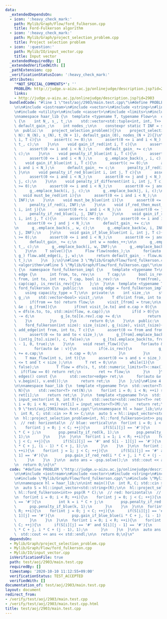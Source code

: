 ```yaml
---
data:
  _extendedDependsOn:
  - icon: ':heavy_check_mark:'
    path: Mylib/Graph/Flow/ford_fulkerson.cpp
    title: Ford-Fulkerson algorithm
  - icon: ':heavy_check_mark:'
    path: Mylib/Graph/project_selection_problem.cpp
    title: Project selection problem
  - icon: ':question:'
    path: Mylib/IO/input_vector.cpp
    title: Input vector
  _extendedRequiredBy: []
  _extendedVerifiedWith: []
  _pathExtension: cpp
  _verificationStatusIcon: ':heavy_check_mark:'
  attributes:
    '*NOT_SPECIAL_COMMENTS*': ''
    PROBLEM: http://judge.u-aizu.ac.jp/onlinejudge/description.jsp?id=2903
    links:
    - http://judge.u-aizu.ac.jp/onlinejudge/description.jsp?id=2903
  bundledCode: "#line 1 \"test/aoj/2903/main.test.cpp\"\n#define PROBLEM \"http://judge.u-aizu.ac.jp/onlinejudge/description.jsp?id=2903\"\
    \n\n#include <iostream>\n#include <vector>\n#include <string>\n#line 3 \"Mylib/Graph/project_selection_problem.cpp\"\
    \n#include <utility>\n#include <cassert>\n#include <limits>\n#include <tuple>\n\
    \nnamespace haar_lib {\n  template <typename T, typename Flow>\n  class project_selection_problem\
    \ {\n    int N_, s_, t_;\n    std::vector<std::tuple<int, int, T>> g_;\n    T\
    \ default_gain_;\n    int nodes_;\n\n    constexpr static T INF = std::numeric_limits<T>::max();\n\
    \n  public:\n    project_selection_problem(){}\n    project_selection_problem(int\
    \ N): N_(N), s_(N), t_(N + 1), default_gain_(0), nodes_(N + 2){}\n\n    void penalty_if_red(int\
    \ i, T c){\n      assert(c >= 0);\n      assert(0 <= i and i < N_);\n      g_.emplace_back(i,\
    \ t_, c);\n    }\n\n    void gain_if_red(int i, T c){\n      assert(c >= 0);\n\
    \      assert(0 <= i and i < N_);\n      default_gain_ += c;\n      penalty_if_blue(i,\
    \ c);\n    }\n\n    void penalty_if_blue(int i, T c){\n      assert(c >= 0);\n\
    \      assert(0 <= i and i < N_);\n      g_.emplace_back(s_, i, c);\n    }\n\n\
    \    void gain_if_blue(int i, T c){\n      assert(c >= 0);\n      assert(0 <=\
    \ i and i < N_);\n      default_gain_ += c;\n      penalty_if_red(i, c);\n   \
    \ }\n\n    void penalty_if_red_blue(int i, int j, T c){\n      assert(c >= 0);\n\
    \      assert(0 <= i and i < N_);\n      assert(0 <= j and j < N_);\n      g_.emplace_back(i,\
    \ j, c);\n    }\n\n    void penalty_if_different(int i, int j, T c){\n      assert(c\
    \ >= 0);\n      assert(0 <= i and i < N_);\n      assert(0 <= j and j < N_);\n\
    \      g_.emplace_back(i, j, c);\n      g_.emplace_back(j, i, c);\n    }\n\n \
    \   void must_be_red(int i){\n      assert(0 <= i and i < N_);\n      penalty_if_blue(i,\
    \ INF);\n    }\n\n    void must_be_blue(int i){\n      assert(0 <= i and i < N_);\n\
    \      penalty_if_red(i, INF);\n    }\n\n    void if_red_then_must_be_red(int\
    \ i, int j){\n      assert(0 <= i and i < N_);\n      assert(0 <= j and j < N_);\n\
    \      penalty_if_red_blue(i, j, INF);\n    }\n\n    void gain_if_red_red(int\
    \ i, int j, T c){\n      assert(c >= 0);\n      assert(0 <= i and i < N_);\n \
    \     assert(0 <= j and j < N_);\n      default_gain_ += c;\n      int w = nodes_++;\n\
    \n      g_.emplace_back(s_, w, c);\n      g_.emplace_back(w, i, INF);\n      g_.emplace_back(w,\
    \ j, INF);\n    }\n\n    void gain_if_blue_blue(int i, int j, T c){\n      assert(c\
    \ >= 0);\n      assert(0 <= i and i < N_);\n      assert(0 <= j and j < N_);\n\
    \      default_gain_ += c;\n      int w = nodes_++;\n\n      g_.emplace_back(w,\
    \ t_, c);\n      g_.emplace_back(i, w, INF);\n      g_.emplace_back(j, w, INF);\n\
    \    }\n\n    T solve(){\n      Flow flow(nodes_);\n      for(auto [i, j, w] :\
    \ g_) flow.add_edge(i, j, w);\n      return default_gain_ - flow.max_flow(s_,\
    \ t_);\n    }\n  };\n}\n#line 3 \"Mylib/Graph/Flow/ford_fulkerson.cpp\"\n#include\
    \ <algorithm>\n#line 5 \"Mylib/Graph/Flow/ford_fulkerson.cpp\"\n\nnamespace haar_lib\
    \ {\n  namespace ford_fulkerson_impl {\n    template <typename T>\n    struct\
    \ edge {\n      int from, to, rev;\n      T cap;\n      bool is_rev;\n      edge(int\
    \ from, int to, int rev, T cap, bool is_rev):\n        from(from), to(to), rev(rev),\
    \ cap(cap), is_rev(is_rev){}\n    };\n  }\n\n  template <typename T>\n  class\
    \ ford_fulkerson {\n  public:\n    using edge = ford_fulkerson_impl::edge<T>;\n\
    \    using capacity_type = T;\n\n  private:\n    int size_;\n    std::vector<std::vector<edge>>\
    \ g_;\n    std::vector<bool> visit_;\n\n    T dfs(int from, int to, T flow){\n\
    \      if(from == to) return flow;\n      visit_[from] = true;\n\n      for(auto\
    \ &e : g_[from]){\n        if(not visit_[e.to] and e.cap > 0){\n          T d\
    \ = dfs(e.to, to, std::min(flow, e.cap));\n          if(d > 0){\n            e.cap\
    \ -= d;\n            g_[e.to][e.rev].cap += d;\n            return d;\n      \
    \    }\n        }\n      }\n      return 0;\n    }\n\n  public:\n    ford_fulkerson(){}\n\
    \    ford_fulkerson(int size): size_(size), g_(size), visit_(size){}\n\n    void\
    \ add_edge(int from, int to, T c){\n      assert(0 <= from and from < size_);\n\
    \      assert(0 <= to and to < size_);\n      g_[from].emplace_back(from, to,\
    \ (int)g_[to].size(), c, false);\n      g_[to].emplace_back(to, from, (int)g_[from].size()\
    \ - 1, 0, true);\n    }\n\n    void reset_flow(){\n      for(auto &v : g_){\n\
    \        for(auto &e : v){\n          if(e.is_rev){\n            g_[e.to][e.rev].cap\
    \ += e.cap;\n            e.cap = 0;\n          }\n        }\n      }\n    }\n\n\
    \    T max_flow(int s, int t){\n      assert(0 <= s and s < size_);\n      assert(0\
    \ <= t and t < size_);\n\n      T ret = 0;\n\n      while(1){\n        visit_.assign(size_,\
    \ false);\n        T flow = dfs(s, t, std::numeric_limits<T>::max());\n      \
    \  if(flow == 0) return ret;\n        ret += flow;\n      }\n    }\n\n    std::vector<edge>\
    \ edges() const {\n      std::vector<edge> ret;\n      for(auto &v : g_) ret.insert(ret.end(),\
    \ v.begin(), v.end());\n      return ret;\n    }\n  };\n}\n#line 4 \"Mylib/IO/input_vector.cpp\"\
    \n\nnamespace haar_lib {\n  template <typename T>\n  std::vector<T> input_vector(int\
    \ N){\n    std::vector<T> ret(N);\n    for(int i = 0; i < N; ++i) std::cin >>\
    \ ret[i];\n    return ret;\n  }\n\n  template <typename T>\n  std::vector<std::vector<T>>\
    \ input_vector(int N, int M){\n    std::vector<std::vector<T>> ret(N);\n    for(int\
    \ i = 0; i < N; ++i) ret[i] = input_vector<T>(M);\n    return ret;\n  }\n}\n#line\
    \ 9 \"test/aoj/2903/main.test.cpp\"\n\nnamespace hl = haar_lib;\n\nint main(){\n\
    \  int R, C; std::cin >> R >> C;\n\n  auto S = hl::input_vector<std::string>(R);\n\
    \n  hl::project_selection_problem<int, hl::ford_fulkerson<int>> psp(R * C);\n\
    \  // red: horizontal\n  // blue: vertical\n\n  for(int i = 0; i < R; ++i){\n\
    \    for(int j = 0; j < C; ++j){\n      if(S[i][j] == '#'){\n        int k = i\
    \ * C + j;\n        psp.penalty_if_red(k, 1);\n        psp.penalty_if_blue(k,\
    \ 1);\n      }\n    }\n  }\n\n  for(int i = 1; i < R; ++i){\n    for(int j = 0;\
    \ j < C; ++j){\n      if(S[i][j] == '#' and S[i - 1][j] == '#'){\n        psp.gain_if_blue_blue(i\
    \ * C + j, (i - 1) * C + j, 1);\n      }\n    }\n  }\n\n  for(int i = 0; i < R;\
    \ ++i){\n    for(int j = 1; j < C; ++j){\n      if(S[i][j] == '#' and S[i][j -\
    \ 1] == '#'){\n        psp.gain_if_red_red(i * C + j, i * C + (j - 1), 1);\n \
    \     }\n    }\n  }\n\n  auto ans = -psp.solve();\n  std::cout << ans << std::endl;\n\
    \n  return 0;\n}\n"
  code: "#define PROBLEM \"http://judge.u-aizu.ac.jp/onlinejudge/description.jsp?id=2903\"\
    \n\n#include <iostream>\n#include <vector>\n#include <string>\n#include \"Mylib/Graph/project_selection_problem.cpp\"\
    \n#include \"Mylib/Graph/Flow/ford_fulkerson.cpp\"\n#include \"Mylib/IO/input_vector.cpp\"\
    \n\nnamespace hl = haar_lib;\n\nint main(){\n  int R, C; std::cin >> R >> C;\n\
    \n  auto S = hl::input_vector<std::string>(R);\n\n  hl::project_selection_problem<int,\
    \ hl::ford_fulkerson<int>> psp(R * C);\n  // red: horizontal\n  // blue: vertical\n\
    \n  for(int i = 0; i < R; ++i){\n    for(int j = 0; j < C; ++j){\n      if(S[i][j]\
    \ == '#'){\n        int k = i * C + j;\n        psp.penalty_if_red(k, 1);\n  \
    \      psp.penalty_if_blue(k, 1);\n      }\n    }\n  }\n\n  for(int i = 1; i <\
    \ R; ++i){\n    for(int j = 0; j < C; ++j){\n      if(S[i][j] == '#' and S[i -\
    \ 1][j] == '#'){\n        psp.gain_if_blue_blue(i * C + j, (i - 1) * C + j, 1);\n\
    \      }\n    }\n  }\n\n  for(int i = 0; i < R; ++i){\n    for(int j = 1; j <\
    \ C; ++j){\n      if(S[i][j] == '#' and S[i][j - 1] == '#'){\n        psp.gain_if_red_red(i\
    \ * C + j, i * C + (j - 1), 1);\n      }\n    }\n  }\n\n  auto ans = -psp.solve();\n\
    \  std::cout << ans << std::endl;\n\n  return 0;\n}\n"
  dependsOn:
  - Mylib/Graph/project_selection_problem.cpp
  - Mylib/Graph/Flow/ford_fulkerson.cpp
  - Mylib/IO/input_vector.cpp
  isVerificationFile: true
  path: test/aoj/2903/main.test.cpp
  requiredBy: []
  timestamp: '2020-10-10 11:12:55+09:00'
  verificationStatus: TEST_ACCEPTED
  verifiedWith: []
documentation_of: test/aoj/2903/main.test.cpp
layout: document
redirect_from:
- /verify/test/aoj/2903/main.test.cpp
- /verify/test/aoj/2903/main.test.cpp.html
title: test/aoj/2903/main.test.cpp
---
```

